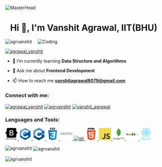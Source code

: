 ![MasterHead](https://static.vecteezy.com/system/resources/previews/012/720/076/non_2x/remote-work-social-media-banner-freelancer-working-distant-on-pc-from-home-linkedin-cover-self-employed-occupation-header-cartoon-flat-illustration-vector.jpg)

<h1 align="center">Hi 👋, I'm Vanshit Agrawal, IIT(BHU)</h1>

<img align="right" alt="Coding" width="400" src="https://cdn.dribbble.com/users/1162077/screenshots/3848914/programmer.gif">


<p align="left"> <img src="https://komarev.com/ghpvc/?username=agrvanshit&label=Profile%20views&color=0e75b6&style=flat" alt="agrvanshit" /> </p>

<p align="left"> <a href="https://twitter.com/agrawal_vanshit" target="blank"><img src="https://img.shields.io/twitter/follow/agrawal_vanshit?logo=twitter&style=for-the-badge" alt="agrawal_vanshit" /></a> </p>

- 🌱 I’m currently learning **Data Structure and Algorithms**

- 💬 Ask me about **Frontend Development**

- 📫 How to reach me **vanshitagrawal8079@gmail.com**

<h3 align="left">Connect with me:</h3>
<p align="left">
<a href="https://twitter.com/agrawal_vanshit" target="blank"><img align="center" src="https://raw.githubusercontent.com/rahuldkjain/github-profile-readme-generator/master/src/images/icons/Social/twitter.svg" alt="agrawal_vanshit" height="30" width="40" /></a>
<a href="https://linkedin.com/in/agrvanshit" target="blank"><img align="center" src="https://raw.githubusercontent.com/rahuldkjain/github-profile-readme-generator/master/src/images/icons/Social/linked-in-alt.svg" alt="agrvanshit" height="30" width="40" /></a>
<a href="https://instagram.com/vanshit_agrawal" target="blank"><img align="center" src="https://raw.githubusercontent.com/rahuldkjain/github-profile-readme-generator/master/src/images/icons/Social/instagram.svg" alt="vanshit_agrawal" height="30" width="40" /></a>
</p>

<h3 align="left">Languages and Tools:</h3>
<p align="left"> <a href="https://getbootstrap.com" target="_blank" rel="noreferrer"> <img src="https://raw.githubusercontent.com/devicons/devicon/master/icons/bootstrap/bootstrap-plain-wordmark.svg" alt="bootstrap" width="40" height="40"/> </a> <a href="https://www.cprogramming.com/" target="_blank" rel="noreferrer"> <img src="https://raw.githubusercontent.com/devicons/devicon/master/icons/c/c-original.svg" alt="c" width="40" height="40"/> </a> <a href="https://www.w3schools.com/cpp/" target="_blank" rel="noreferrer"> <img src="https://raw.githubusercontent.com/devicons/devicon/master/icons/cplusplus/cplusplus-original.svg" alt="cplusplus" width="40" height="40"/> </a> <a href="https://www.w3schools.com/css/" target="_blank" rel="noreferrer"> <img src="https://raw.githubusercontent.com/devicons/devicon/master/icons/css3/css3-original-wordmark.svg" alt="css3" width="40" height="40"/> </a> <a href="https://expressjs.com" target="_blank" rel="noreferrer"> <img src="https://raw.githubusercontent.com/devicons/devicon/master/icons/express/express-original-wordmark.svg" alt="express" width="40" height="40"/> </a> <a href="https://git-scm.com/" target="_blank" rel="noreferrer"> <img src="https://www.vectorlogo.zone/logos/git-scm/git-scm-icon.svg" alt="git" width="40" height="40"/> </a> <a href="https://www.w3.org/html/" target="_blank" rel="noreferrer"> <img src="https://raw.githubusercontent.com/devicons/devicon/master/icons/html5/html5-original-wordmark.svg" alt="html5" width="40" height="40"/> </a> <a href="https://developer.mozilla.org/en-US/docs/Web/JavaScript" target="_blank" rel="noreferrer"> <img src="https://raw.githubusercontent.com/devicons/devicon/master/icons/javascript/javascript-original.svg" alt="javascript" width="40" height="40"/> </a> <a href="https://www.mongodb.com/" target="_blank" rel="noreferrer"> <img src="https://raw.githubusercontent.com/devicons/devicon/master/icons/mongodb/mongodb-original-wordmark.svg" alt="mongodb" width="40" height="40"/> </a> <a href="https://nodejs.org" target="_blank" rel="noreferrer"> <img src="https://raw.githubusercontent.com/devicons/devicon/master/icons/nodejs/nodejs-original-wordmark.svg" alt="nodejs" width="40" height="40"/> </a> <a href="https://reactjs.org/" target="_blank" rel="noreferrer"> <img src="https://raw.githubusercontent.com/devicons/devicon/master/icons/react/react-original-wordmark.svg" alt="react" width="40" height="40"/> </a> </p>

<p><img align="left" src="https://github-readme-stats.vercel.app/api/top-langs?username=agrvanshit&show_icons=true&locale=en&layout=compact" alt="agrvanshit" /></p>

<p>&nbsp;<img align="center" src="https://github-readme-stats.vercel.app/api?username=agrvanshit&show_icons=true&locale=en" alt="agrvanshit" /></p>

<p><img align="center" src="https://github-readme-streak-stats.herokuapp.com/?user=agrvanshit&" alt="agrvanshit" /></p>
